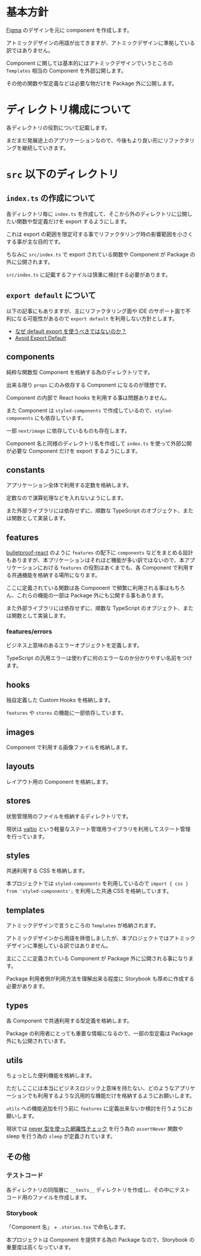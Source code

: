 # 基本方針

[Figma](https://www.figma.com/file/0cG0cKDjmmPpWTVjkwmOqG/LGTM) のデザインを元に component を作成します。

アトミックデザインの用語が出てきますが、アトミックデザインに準拠している訳ではありません。

Component に関しては基本的にはアトミックデザインでいうところの `Templates` 相当の Component を外部公開します。

その他の関数や型定義などは必要な物だけを Package 外に公開します。

# ディレクトリ構成について

各ディレクトリの役割について記載します。

まだまだ発展途上のアプリケーションなので、今後もより良い形にリファクタリングを継続していきます。

# `src` 以下のディレクトリ

## `index.ts` の作成について

各ディレクトリ毎に `index.ts` を作成して、そこから外のディレクトリに公開したい関数や型定義だけを export するようにします。

これは export の範囲を限定可する事でリファクタリング時の影響範囲を小さくする事が主な目的です。

ちなみに `src/index.ts` で export されている関数や Component が Package の外に公開されます。

`src/index.ts` に記載するファイルは慎重に検討する必要があります。

## `export default` について

以下の記事にもありますが、主にリファクタリング面や IDE のサポート面で不利になる可能性があるので `export default` を利用しない方針とします。

- [なぜ default export を使うべきではないのか？](https://engineering.linecorp.com/ja/blog/you-dont-need-default-export/)
- [Avoid Export Default](https://typescript-jp.gitbook.io/deep-dive/main-1/defaultisbad)

## components

純粋な関数型 Component を格納する為のディレクトリです。

出来る限り `props` にのみ依存する Component になるのが理想です。

Component の内部で React hooks を利用する事は問題ありません。

また Component は `styled-components` で作成しているので、`styled-components` にも依存しています。

一部 `next/image` に依存しているものも存在します。

Component 名と同様のディレクトリ名を作成して `index.ts` を使って外部公開が必要な Component だけを export するようにします。

## constants

アプリケーション全体で利用する定数を格納します。

定数なので演算処理などを入れないようにします。

また外部ライブラリには依存せずに、順数な TypeScript のオブジェクト、または関数として実装します。

## features

[bulletproof-react](https://github.com/alan2207/bulletproof-react) のように `features` の配下に `components` などをまとめる設計もありますが、本プリケーションはそれほど機能が多い訳ではないので、本アプリケーションにおける `features` の役割はあくまでも、各 Component で利用する共通機能を格納する場所になります。

ここに定義されている関数は各 Component で頻繁に利用される事はもちろん、これらの機能の一部は Package 外にも公開する事もあります。

また外部ライブラリには依存せずに、順数な TypeScript のオブジェクト、または関数として実装します。

### features/errors

ビジネス上意味のあるエラーオブジェクトを定義します。

TypeScript の汎用エラーは使わずに何のエラーなのか分かりやすい名前をつけます。

## hooks

独自定義した Custom Hooks を格納します。

`features` や `stores` の機能に一部依存しています。

## images

Component で利用する画像ファイルを格納します。

## layouts

レイアウト用の Component を格納します。

## stores

状態管理用のファイルを格納するディレクトリです。

現状は [valtio](https://github.com/pmndrs/valtio) という軽量なステート管理用ライブラリを利用してステート管理を行っています。

## styles

共通利用する CSS を格納します。

本プロジェクトでは `styled-components` を利用しているので `import { css } from 'styled-components';` を利用した共通 CSS を格納しています。

## templates

アトミックデザインで言うところの `Templates` が格納されます。

アトミックデザインから用語を拝借しましたが、本プロジェクトではアトミックデザインに準拠している訳ではありません。

主にここに定義されている Component が Package 外に公開される事になります。

Package 利用者側が利用方法を理解出来る程度に Storybook も厚めに作成する必要があります。

## types

各 Component で共通利用する型定義を格納します。

Package の利用者にとっても重要な情報になるので、一部の型定義は Package 外にも公開されています。

## utils

ちょっとした便利機能を格納します。

ただしここには本当にビジネスロジック上意味を持たない、どのようなアプリケーションでも利用するような汎用的な機能だけを格納するようにお願いします。

`utils` への機能追加を行う前に `features` に定義出来ないか検討を行うようにお願いします。

現状では [never 型を使った網羅性チェック](https://typescriptbook.jp/reference/statements/never#never%E3%82%92%E4%BD%BF%E3%81%A3%E3%81%9F%E7%B6%B2%E7%BE%85%E6%80%A7%E3%83%81%E3%82%A7%E3%83%83%E3%82%AF) を行う為の `assertNever` 関数やsleep を行う為の `sleep` が定義されています。

## その他

### テストコード

各ディレクトリの同階層に `__tests__` ディレクトリを作成し、その中にテストコード用のファイルを作成します。

### Storybook

「Component 名」 + `.stories.tsx` で命名します。

本プロジェクトは Component を提供する為の Package なので、Storybook の重要度は高くなっています。
